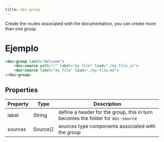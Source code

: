 ```yaml
---
title: doc-group
---
```


Create the routes associated with the documentation, you can create more than one group.

# Ejemplo

```html
<doc-group label="Welcome">
    <doc-source path="/" label="my file" load="./my-file.js">
    <doc-source label="my file" load="./my-file.md">
</doc-group>
```

## Properties

| Property | Type     | Description                                                                     |
| -------- | -------- | ------------------------------------------------------------------------------- |
| label    | String   | define a header for the group, this in turn becomes the folder for `doc-source` |
| sources  | Source[] | sources type components associated with the group                               |
